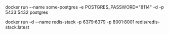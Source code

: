 
docker run --name some-postgres -e POSTGRES_PASSWORD="8114" -d -p 5433:5432 postgres





 docker run -d --name redis-stack -p 6379:6379 -p 8001:8001 redis/redis-stack:latest